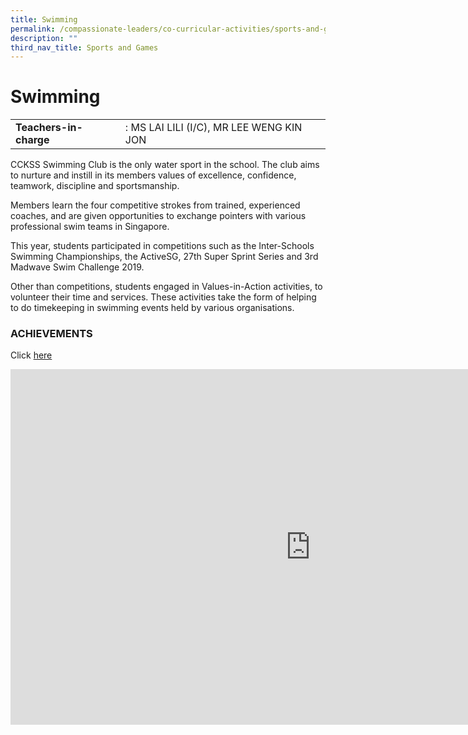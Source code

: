 ```yaml
---
title: Swimming
permalink: /compassionate-leaders/co-curricular-activities/sports-and-games/swimming/
description: ""
third_nav_title: Sports and Games
---
```


# **Swimming**

|  	|  	|
|---	|---	|
| **Teachers-in-charge** 	| : MS LAI LILI (I/C), MR LEE WENG KIN JON 	|


CCKSS Swimming Club is the only water sport in the school. The club aims to nurture and instill in its members values of excellence, confidence, teamwork, discipline and sportsmanship.&nbsp;

Members learn the four competitive strokes from trained, experienced coaches, and are given opportunities to exchange pointers with various professional swim teams in Singapore.

This year, students participated in competitions such as the Inter-Schools Swimming Championships, the ActiveSG, 27th Super Sprint Series and 3rd Madwave Swim Challenge 2019.&nbsp; 

Other than competitions, students engaged in Values-in-Action activities, to volunteer their time and services. These activities take the form of helping to do timekeeping in swimming events held by various organisations.


### ACHIEVEMENTS  

Click&nbsp;[here](https://staging.du7l9z039t2jh.amplifyapp.com/compassionate-leaders/cca-achievements/)



<iframe allowfullscreen="true" height="569" width="960" frameborder="0" src="https://docs.google.com/presentation/d/e/2PACX-1vRQlzC40sMdeJ7tJZdkBLfMXW3x3OB3Ehlnd3MwXz9W-GBd7fhEzKaNkoQJ8OdoCfoYS8qdwk2LPwog/embed?start=true&amp;loop=true&amp;delayms=3000"></iframe>